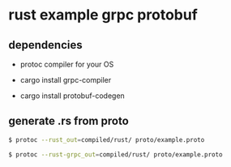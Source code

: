 # rust example grpc protobuf

## dependencies
* protoc compiler for your OS

* cargo install grpc-compiler
* cargo install protobuf-codegen


## generate .rs from proto

```bash
$ protoc --rust_out=compiled/rust/ proto/example.proto
```
 
```bash
$ protoc --rust-grpc_out=compiled/rust/ proto/example.proto
```
